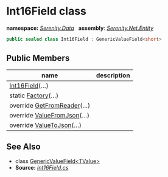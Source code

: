# Int16Field class
**namespace:** *[Serenity.Data](../README.md#serenity.data-namespace)*   **assembly**: *[Serenity.Net.Entity](../README.md)*

```csharp
public sealed class Int16Field : GenericValueField<short>
```

## Public Members

| name | description |
| --- | --- |
| [Int16Field](Int16Field/Int16Field.md)(…) |  |
| static [Factory](Int16Field/Factory.md)(…) |  |
| override [GetFromReader](Int16Field/GetFromReader.md)(…) |  |
| override [ValueFromJson](Int16Field/ValueFromJson.md)(…) |  |
| override [ValueToJson](Int16Field/ValueToJson.md)(…) |  |

## See Also

* class [GenericValueField&lt;TValue&gt;](GenericValueField-1.md)
* **Source:** *[Int16Field.cs](https://github.com/serenity-is/Serenity/blob/master/src/Serenity.Net.Entity/FieldTypes/Int16Field.cs)*